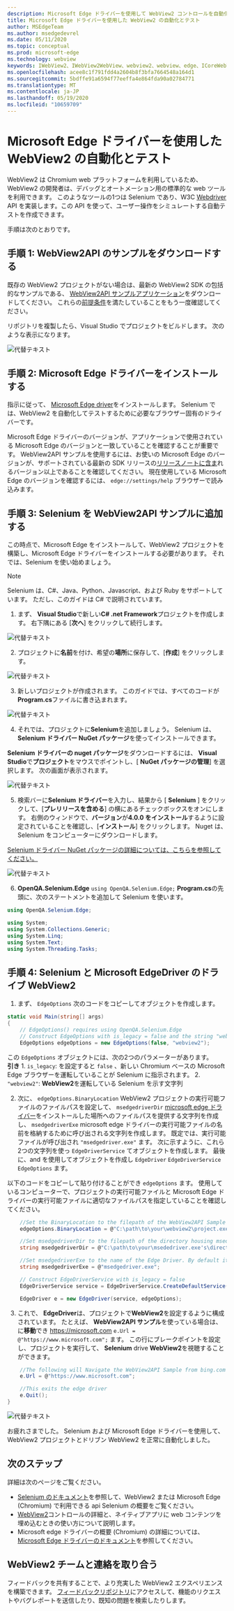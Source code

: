 ```yaml
---
description: Microsoft Edge ドライバーを使用して WebView2 コントロールを自動化およびテストする
title: Microsoft Edge ドライバーを使用した WebView2 の自動化とテスト
author: MSEdgeTeam
ms.author: msedgedevrel
ms.date: 05/11/2020
ms.topic: conceptual
ms.prod: microsoft-edge
ms.technology: webview
keywords: IWebView2、IWebView2WebView、webview2、webview、edge、ICoreWebView2、ICoreWebView2Controller、Selenium、Microsoft Edge Driver
ms.openlocfilehash: acee8c1f791fdd4a2604b8f3bfa7664548a164d1
ms.sourcegitcommit: 5bdffe91a6594f77eeffa4e864fda90a02784771
ms.translationtype: MT
ms.contentlocale: ja-JP
ms.lasthandoff: 05/19/2020
ms.locfileid: "10659709"
---
```

# Microsoft Edge ドライバーを使用した WebView2 の自動化とテスト

WebView2 は Chromium web プラットフォームを利用しているため、WebView2 の開発者は、デバッグとオートメーション用の標準的な web ツールを利用できます。 このようなツールの1つは Selenium であり、W3C [Webdriver](https://www.w3.org/TR/webdriver2/) API を実装します。この API を使って、ユーザー操作をシミュレートする自動テストを作成できます。

手順は次のとおりです。

## 手順 1: WebView2API のサンプルをダウンロードする

既存の WebView2 プロジェクトがない場合は、最新の WebView2 SDK の包括的なサンプルである、 [WebView2API サンプルアプリケーション](https://github.com/MicrosoftEdge/WebView2Samples/tree/master/WebView2APISample#webview2-api-sample)をダウンロードしてください。 これらの[前提条件](https://github.com/MicrosoftEdge/WebView2Samples/tree/master/WebView2APISample#prerequisites)を満たしていることをもう一度確認してください。

リポジトリを複製したら、Visual Studio でプロジェクトをビルドします。 次のような表示になります。

![代替テキスト](../media/webdriver/sample-app.png)

## 手順 2: Microsoft Edge ドライバーをインストールする

指示に従って、 [Microsoft Edge driver](https://docs.microsoft.com/microsoft-edge/webdriver-chromium#download-microsoft-edge-driver)をインストールします。 Selenium では、WebView2 を自動化してテストするために必要なブラウザー固有のドライバーです。

Microsoft Edge ドライバーのバージョンが、アプリケーションで使用されている Microsoft Edge のバージョンと一致していることを確認することが重要です。 WebView2API サンプルを使用するには、お使いの Microsoft Edge のバージョンが、サポートされている最新の SDK リリースの[リリースノートに含ま](https://docs.microsoft.com/microsoft-edge/hosting/webview2/releasenotes)れるバージョン以上であることを確認してください。 現在使用している Microsoft Edge のバージョンを確認するには、 `edge://settings/help` ブラウザーで読み込みます。

## 手順 3: Selenium を WebView2API サンプルに追加する

この時点で、Microsoft Edge をインストールして、WebView2 プロジェクトを構築し、Microsoft Edge ドライバーをインストールする必要があります。 それでは、Selenium を使い始めましょう。

> [!NOTE]
> Selenium は、C#、Java、Python、Javascript、および Ruby をサポートしています。 ただし、このガイドは C# で説明されています。

1. まず、 **Visual Studio**で新しい**C# .net Framework**プロジェクトを作成します。 右下隅にある [**次へ**] をクリックして続行します。

![代替テキスト](../media/webdriver/new-project.png)

2. プロジェクトに**名前**を付け、希望の**場所**に保存して、[**作成**] をクリックします。

![代替テキスト](../media/webdriver/app-create.png)

3. 新しいプロジェクトが作成されます。 このガイドでは、すべてのコードが**Program.cs**ファイルに書き込まれます。

![代替テキスト](../media/webdriver/start-app.png)

4. それでは、プロジェクトに**Selenium**を追加しましょう。 Selenium は、 **Selenium ドライバー NuGet パッケージ**を使ってインストールできます。

**Selenium ドライバーの nuget パッケージ**をダウンロードするには、 **Visual Studio**で**プロジェクト**をマウスでポイントし、[ **NuGet パッケージの管理**] を選択します。 次の画面が表示されます。

![代替テキスト](../media/webdriver/download-nuget.png)

5. 検索バーに**Selenium ドライバー**を入力し、結果から [ **Selenium** ] をクリックして、[**プレリリースを含める**] の横にあるチェックボックスをオンにします。 右側のウィンドウで、**バージョン**が**4.0.0 をインストール**するように設定されていることを確認し、[**インストール**] をクリックします。 Nuget は、Selenium をコンピューターにダウンロードします。

[Selenium ドライバー NuGet パッケージの詳細については、こちらを参照してください。](https://www.nuget.org/packages/Selenium.WebDriver/4.0.0-alpha04)

![代替テキスト](../media/webdriver/nuget.png)

6. **OpenQA.Selenium.Edge** ```using OpenQA.Selenium.Edge;``` **Program.cs**の先頭に、次のステートメントを追加して Selenium を使います。

```csharp
using OpenQA.Selenium.Edge;

using System;
using System.Collections.Generic;
using System.Linq;
using System.Text;
using System.Threading.Tasks;
```

## 手順 4: Selenium と Microsoft EdgeDriver のドライブ WebView2

1. まず、 `EdgeOptions` 次のコードをコピーしてオブジェクトを作成します。

```csharp
static void Main(string[] args)
{
    // EdgeOptions() requires using OpenQA.Selenium.Edge
    // Construct EdgeOptions with is_legacy = false and the string "webview2"
    EdgeOptions edgeOptions = new EdgeOptions(false, "webview2");
```

この `EdgeOptions` オブジェクトには、次の2つのパラメーターがあります。
\
    **引き**
    1. `is_legacy`: を設定すると `false` 、新しい Chromium ベースの Microsoft Edge ブラウザーを運転していることが Selenium に指示されます。
    2. `"webview2"`: **WebView2**を運転している Selenium を示す文字列

2. 次に、 `edgeOptions.BinaryLocation` WebView2 プロジェクトの実行可能ファイルのファイルパスを設定して、 `msedgedriverDir` [microsoft edge ドライバー](https://developer.microsoft.com/microsoft-edge/tools/webdriver/#downloads)をインストールした場所へのファイルパスを提供する文字列を作成し、 `msedgedriverExe` microsoft edge ドライバーの実行可能ファイルの名前を格納するために呼び出される文字列を作成します。 既定では、実行可能ファイルが呼び出され `"msedgedriver.exe"` ます。 次に示すように、これら2つの文字列を使っ `EdgeDriverService` てオブジェクトを作成します。 最後に、and を使用してオブジェクトを作成し `EdgeDriver` `EdgeDriverService` `EdgeOptions` ます。

以下のコードをコピーして貼り付けることができ `edgeOptions` ます。 使用しているコンピューターで、プロジェクトの実行可能ファイルと Microsoft Edge ドライバーの実行可能ファイルに適切なファイルパスを指定していることを確認してください。

```csharp
    //Set the BinaryLocation to the filepath of the WebView2API Sample's executable
    edgeOptions.BinaryLocation = @"C:\path\to\your\webview2\project.exe";

    //Set msedgedriverDir to the filepath of the directory housing msedgedriver.exe
    string msedgedriverDir = @"C:\path\to\your\msededriver.exe's\directory";

    //Set msedgedriverExe to the name of the Edge Driver. By default it is:
    string msedgedriverExe = @"msedgedriver.exe";

    // Construct EdgeDriverService with is_legacy = false  
    EdgeDriverService service = EdgeDriverService.CreateDefaultService(msedgedriverDir, msedgedriverExe, false);

    EdgeDriver e = new EdgeDriver(service, edgeOptions);
```

3. これで、 **EdgeDriver**は、プロジェクトで**WebView2**を設定するように構成されています。 たとえば、 **WebView2API サンプル**を使っている場合は、に**移動**でき <https://microsoft.com> ```e.Url = @"https://www.microsoft.com";``` ます。 この行にブレークポイントを設定し、プロジェクトを実行して、 **Selenium** drive **WebView2**を視聴することができます。

```csharp
    //The following will Navigate the WebView2API Sample from bing.com to microsoft.com
    e.Url = @"https://www.microsoft.com";

    //This exits the edge driver
    e.Quit();
}
```

![代替テキスト](../media/webdriver/microsoft.png)

お疲れさまでした。 Selenium および Microsoft Edge ドライバーを使用して、WebView2 プロジェクトとドリブン WebView2 を正常に自動化しました。

## 次のステップ

詳細は次のページをご覧ください。

- [Selenium のドキュメント](https://www.selenium.dev/documentation/en/webdriver/)を参照して、WebView2 または Microsoft Edge (Chromium) で利用できる api Selenium の概要をご覧ください。
- [WebView2](https://docs.microsoft.com/microsoft-edge/hosting/webview2)コントロールの詳細と、ネイティブアプリに web コンテンツを埋め込むときの使い方について説明します。
- Microsoft edge ドライバーの概要 (Chromium) の詳細については、 [Microsoft Edge ドライバーのドキュメント](https://docs.microsoft.com/microsoft-edge/webdriver-chromium)を参照してください。

## WebView2 チームと連絡を取り合う  

フィードバックを共有することで、より充実した WebView2 エクスペリエンスを構築できます。 [フィードバックリポジトリ](https://github.com/MicrosoftEdge/WebViewFeedback)にアクセスして、機能のリクエストやバグレポートを送信したり、既知の問題を検索したりします。
